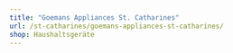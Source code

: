 ```yaml
---
title: "Goemans Appliances St. Catharines"
url: /st-catharines/goemans-appliances-st-catharines/
shop: Haushaltsgeräte
---
```

